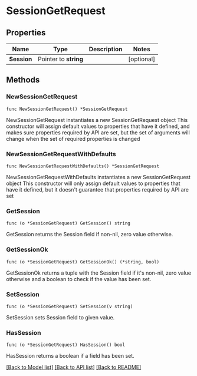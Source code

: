 # SessionGetRequest

## Properties

Name | Type | Description | Notes
------------ | ------------- | ------------- | -------------
**Session** | Pointer to **string** |  | [optional] 

## Methods

### NewSessionGetRequest

`func NewSessionGetRequest() *SessionGetRequest`

NewSessionGetRequest instantiates a new SessionGetRequest object
This constructor will assign default values to properties that have it defined,
and makes sure properties required by API are set, but the set of arguments
will change when the set of required properties is changed

### NewSessionGetRequestWithDefaults

`func NewSessionGetRequestWithDefaults() *SessionGetRequest`

NewSessionGetRequestWithDefaults instantiates a new SessionGetRequest object
This constructor will only assign default values to properties that have it defined,
but it doesn't guarantee that properties required by API are set

### GetSession

`func (o *SessionGetRequest) GetSession() string`

GetSession returns the Session field if non-nil, zero value otherwise.

### GetSessionOk

`func (o *SessionGetRequest) GetSessionOk() (*string, bool)`

GetSessionOk returns a tuple with the Session field if it's non-nil, zero value otherwise
and a boolean to check if the value has been set.

### SetSession

`func (o *SessionGetRequest) SetSession(v string)`

SetSession sets Session field to given value.

### HasSession

`func (o *SessionGetRequest) HasSession() bool`

HasSession returns a boolean if a field has been set.


[[Back to Model list]](../README.md#documentation-for-models) [[Back to API list]](../README.md#documentation-for-api-endpoints) [[Back to README]](../README.md)


